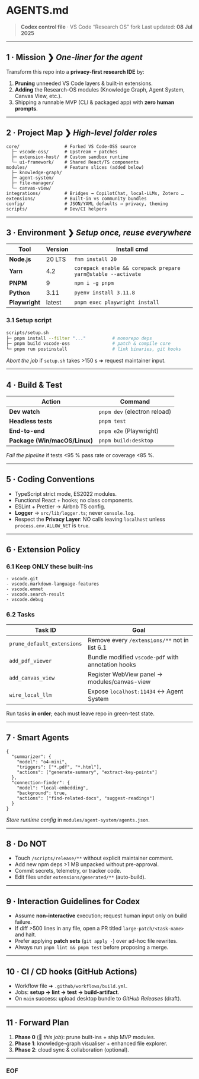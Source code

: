 # AGENTS.md

> **Codex control file** · VS Code “Research OS” fork
> Last updated: **08 Jul 2025**

---

## 1 · Mission ❯  *One-liner for the agent*

Transform this repo into a **privacy-first research IDE** by:

1. **Pruning** unneeded VS Code layers & built-in extensions.
2. **Adding** the Research-OS modules (Knowledge Graph, Agent System, Canvas View, etc.).
3. Shipping a runnable MVP (CLI & packaged app) with **zero human prompts**.

---

## 2 · Project Map ❯  *High-level folder roles*

```
core/                 # Forked VS Code-OSS source
  ├─ vscode-oss/      # Upstream + patches
  ├─ extension-host/  # Custom sandbox runtime
  └─ ui-framework/    # Shared React/TS components
modules/              # Feature slices (added below)
  ├─ knowledge-graph/
  ├─ agent-system/
  ├─ file-manager/
  └─ canvas-view/
integrations/         # Bridges → CopilotChat, local-LLMs, Zotero …
extensions/           # Built-in vs community bundles
config/               # JSON/YAML defaults → privacy, theming
scripts/              # Dev/CI helpers
```

---

## 3 · Environment ❯  *Setup once, reuse everywhere*

| Tool           | Version | Install cmd                                                  |
| -------------- | ------- | ------------------------------------------------------------ |
| **Node.js**    | 20 LTS  | `fnm install 20`                                             |
| **Yarn**       | 4.2     | `corepack enable && corepack prepare yarn@stable --activate` |
| **PNPM**       | 9       | `npm i -g pnpm`                                              |
| **Python**     | 3.11    | `pyenv install 3.11.8`                                       |
| **Playwright** | latest  | `pnpm exec playwright install`                               |

### 3.1 Setup script

```bash
scripts/setup.sh
├─ pnpm install --filter "..."          # monorepo deps
├─ pnpm build vscode-oss                # patch & compile core
└─ pnpm run postinstall                 # link binaries, git hooks
```

*Abort the job* if `setup.sh` takes >150 s ➜ request maintainer input.

---

## 4 · Build & Test

| Action                        | Command                      |
| ----------------------------- | ---------------------------- |
| **Dev watch**                 | `pnpm dev` (electron reload) |
| **Headless tests**            | `pnpm test`                  |
| **End-to-end**                | `pnpm e2e` (Playwright)      |
| **Package (Win/macOS/Linux)** | `pnpm build:desktop`         |

*Fail the pipeline* if tests <95 % pass rate or coverage <85 %.

---

## 5 · Coding Conventions

* TypeScript strict mode, ES2022 modules.
* Functional React + hooks; no class components.
* ESLint + Prettier → Airbnb TS config.
* **Logger** → `src/lib/logger.ts`; never `console.log`.
* Respect the **Privacy Layer**: NO calls leaving `localhost` unless `process.env.ALLOW_NET` is `true`.

---

## 6 · Extension Policy

### 6.1 Keep ONLY these built-ins

```
- vscode.git
- vscode.markdown-language-features
- vscode.emmet
- vscode.search-result
- vscode.debug
```

### 6.2 Tasks

| Task ID                    | Goal                                               |
| -------------------------- | -------------------------------------------------- |
| `prune_default_extensions` | Remove every `/extensions/**` not in list 6.1      |
| `add_pdf_viewer`           | Bundle modified `vscode-pdf` with annotation hooks |
| `add_canvas_view`          | Register WebView panel → modules/canvas-view       |
| `wire_local_llm`           | Expose `localhost:11434` ↔ Agent System            |

Run tasks **in order**; each must leave repo in green-test state.

---

## 7 · Smart Agents

```jsonc
{
  "summarizer": {
    "model": "o4-mini",
    "triggers": ["*.pdf", "*.html"],
    "actions": ["generate-summary", "extract-key-points"]
  },
  "connection-finder": {
    "model": "local-embedding",
    "background": true,
    "actions": ["find-related-docs", "suggest-readings"]
  }
}
```

*Store runtime config* in `modules/agent-system/agents.json`.

---

## 8 · Do **NOT**

* Touch `/scripts/release/**` without explicit maintainer comment.
* Add new npm deps >1 MB unpacked without pre-approval.
* Commit secrets, telemetry, or tracker code.
* Edit files under `extensions/generated/**` (auto-build).

---

## 9 · Interaction Guidelines for Codex

* Assume **non-interactive** execution; request human input only on build failure.
* If diff >500 lines in any file, open a PR titled `large-patch/<task-name>` and halt.
* Prefer applying **patch sets** (`git apply -`) over ad-hoc file rewrites.
* Always run `pnpm lint && pnpm test` before proposing a merge.

---

## 10 · CI / CD hooks (GitHub Actions)

* Workflow file ➜ `.github/workflows/build.yml`.
* Jobs: **setup → lint → test → build-artifact**.
* On `main` success: upload desktop bundle to *GitHub Releases* (draft).

---

## 11 · Forward Plan

1. **Phase 0** (🎯 *this job*): prune built-ins + ship MVP modules.
2. **Phase 1**: knowledge-graph visualiser + enhanced file explorer.
3. **Phase 2**: cloud sync & collaboration (optional).

---

### EOF
